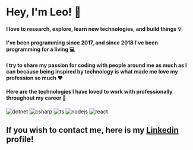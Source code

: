 # Hey, I'm Leo! 👋

#### I love to research, explore, learn new technologies, and build things 💡

#### I've been programming since 2017, and since 2018 I've been programming for a living 💻

#### I try to share my passion for coding with people around me as much as I can because being inspired by technology is what made me love my profession so much ❤️

#### Here are the technologies I have loved to work with professionally throughout my career 💼

<div style="display: inline_block">
  <img align="center" alt="dotnet" src="https://img.shields.io/badge/.NET-5C2D91?style=for-the-badge&logo=.net&logoColor=white" />
  <img align="center" alt="csharp" src="https://img.shields.io/badge/C%23-239120?style=for-the-badge&logo=c-sharp&logoColor=white" />
  <img align="center" alt="ts" src="https://img.shields.io/badge/TypeScript-007ACC?style=for-the-badge&logo=typescript&logoColor=white" />
  <img align="center" alt="nodejs" src="https://img.shields.io/badge/Node.js-43853D?style=for-the-badge&logo=node.js&logoColor=white" />
  <img align="center" alt="react" src="https://img.shields.io/badge/React-20232A?style=for-the-badge&logo=react&logoColor=61DAFB" />
</div>

## If you wish to contact me, here is my [Linkedin](https://www.linkedin.com/in/leoprietsch) profile!
